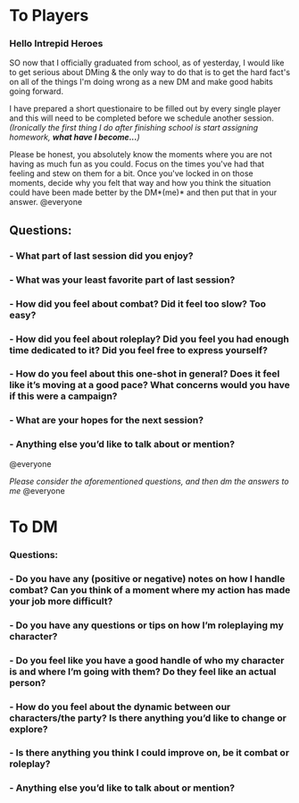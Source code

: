 # To Players
### Hello Intrepid Heroes
SO now that I officially graduated from school, as of yesterday, I would like to get serious about DMing & the only way to do that is to get the hard fact's on all of the things I'm doing wrong as a new DM and make good habits going forward. 

I have prepared a short questionaire to be filled out by every single player and this will need to be completed before we schedule another session.
*(Ironically the first thing I do after finishing school is start assigning homework, **what have I become...**)*

Please be honest, you absolutely know the moments where you are not having as much fun as you could. Focus on the times you've had that feeling and stew on them for a bit. Once you've locked in on those moments, decide why you felt that way and how you think the situation could have been made better by the DM*(me)* and then put that in your answer.
@everyone

## Questions:

### - What part of last session did you enjoy?
### - What was your least favorite part of last session?
### - How did you feel about combat? Did it feel too slow? Too easy?
### - How did you feel about roleplay? Did you feel you had enough time dedicated to it? Did you feel free to express yourself?
### - How do you feel about this one-shot in general? Does it feel like it’s moving at a good pace? What concerns would you have if this were a campaign?
### - What are your hopes for the next session?
### - Anything else you’d like to talk about or mention?
@everyone

*Please consider the aforementioned questions, and then dm the answers to me* @everyone

# To DM

### Questions:

### - Do you have any (positive or negative) notes on how I handle combat? Can you think of a moment where my action has made your job more difficult?

### - Do you have any questions or tips on how I’m roleplaying my character?

### - Do you feel like you have a good handle of who my character is and where I’m going with them? Do they feel like an actual person?

### - How do you feel about the dynamic between our characters/the party? Is there anything you’d like to change or explore?

### - Is there anything you think I could improve on, be it combat or roleplay?

### - Anything else you’d like to talk about or mention?